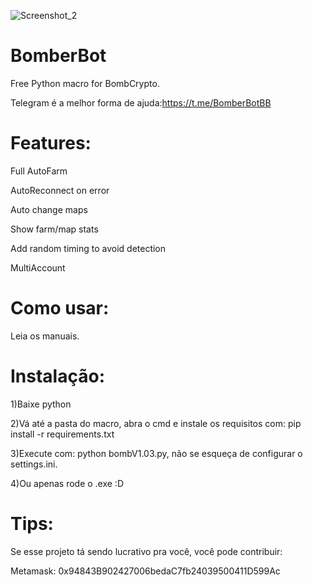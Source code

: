![Screenshot_2](https://user-images.githubusercontent.com/69945767/140529580-56d07a4d-01e6-403e-9f4e-a880648e49d4.png)


# BomberBot
Free Python macro for BombCrypto.

Telegram é a melhor forma de ajuda:https://t.me/BomberBotBB


# Features:
Full AutoFarm

AutoReconnect on error

Auto change maps

Show farm/map stats

Add random timing to avoid detection

MultiAccount

# Como usar:
Leia os manuais.

# Instalação:
1)Baixe python 

2)Vá até a pasta do macro, abra o cmd e instale os requisitos com: pip install -r requirements.txt

3)Execute com: python bombV1.03.py, não se esqueça de configurar o settings.ini.

4)Ou apenas rode o .exe :D

# Tips:
Se esse projeto tá sendo lucrativo pra você, você pode contribuir:

Metamask: 0x94843B902427006bedaC7fb24039500411D599Ac


